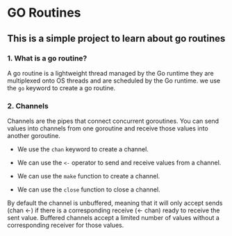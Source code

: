 # GO Routines

## This is a simple project to learn about go routines

### 1. What is a go routine?

A go routine is a lightweight thread managed by the Go runtime they are multiplexed onto OS threads and are scheduled by the Go runtime. we use the ```go``` keyword to create a go routine.

### 2. Channels

Channels are the pipes that connect concurrent goroutines. You can send values into channels from one goroutine and receive those values into another goroutine.

- We use the ```chan``` keyword to create a channel.

- We can use the ```<-``` operator to send and receive values from a channel.

- We can use the ```make``` function to create a channel.

- We can use the ```close``` function to close a channel.

By default the channel is unbuffered, meaning that it will only accept sends (chan <-) if there is a corresponding receive (<- chan) ready to receive the sent value. Buffered channels accept a limited number of values without a corresponding receiver for those values.
